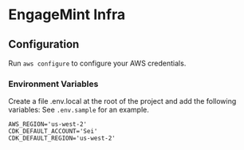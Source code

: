 # EngageMint Infra

## Configuration
Run `aws configure` to configure your AWS credentials.

### Environment Variables
Create a file .env.local at the root of the project and add the following variables:
See `.env.sample` for an example.

```
AWS_REGION='us-west-2'
CDK_DEFAULT_ACCOUNT='Sei'
CDK_DEFAULT_REGION='us-west-2'
```
